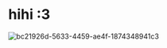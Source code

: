 # hihi :3
![bc21926d-5633-4459-ae4f-1874348941c3](https://github.com/user-attachments/assets/12d1c60a-e6e8-4326-9105-a4442674ceb8)

